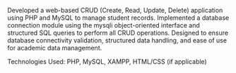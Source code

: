 Developed a web-based CRUD (Create, Read, Update, Delete) application using PHP and MySQL to manage student records. Implemented a database connection module using the mysqli object-oriented interface and structured SQL queries to perform all CRUD operations. Designed to ensure database connectivity validation, structured data handling, and ease of use for academic data management.

Technologies Used: PHP, MySQL, XAMPP, HTML/CSS (if applicable)
